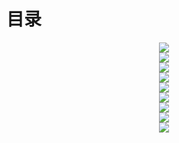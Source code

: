 # 目录

<div align = "center"><img src = "images/000412.jpg"/></div>  

<div align = "center"><img src="images/000159.jpg"/></div>   
<div align = "center"><img src="images/000459.jpg"/></div>   
<div align = "center"><img src="images/000177.jpg"/></div>   
<div align = "center"><img src="images/000472.jpg"/></div>   
<div align = "center"><img src="images/000197.jpg"/></div>   
<div align = "center"><img src="images/000492.jpg"/></div>   
<div align = "center"><img src="images/000212.jpg"/></div>   
<div align = "center"><img src="images/000514.jpg"/></div>   